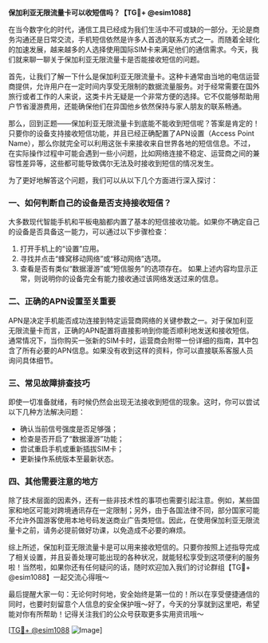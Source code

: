 **保加利亚无限流量卡可以收短信吗？【TG💪+ @esim1088】**

在当今数字化的时代，通信工具已经成为我们生活中不可或缺的一部分。无论是商务沟通还是日常交流，手机短信依然是许多人首选的联系方式之一。而随着全球化的加速发展，越来越多的人选择使用国际SIM卡来满足他们的通信需求。今天，我们就来聊一聊关于保加利亚无限流量卡是否能接收短信的问题。

首先，让我们了解一下什么是保加利亚无限流量卡。这种卡通常由当地的电信运营商提供，允许用户在一定时间内享受无限制的数据流量服务。对于经常需要在国外旅行或者工作的人来说，这类卡片无疑是一个非常方便的选择。它不仅能够帮助用户节省漫游费用，还能确保他们在异国他乡依然保持与家人朋友的联系畅通。

那么，回到正题——保加利亚无限流量卡到底能不能收到短信呢？答案是肯定的！只要你的设备支持接收短信功能，并且已经正确配置了APN设置（Access Point Name），那么你就完全可以利用这张卡来接收来自世界各地的短信信息。不过，在实际操作过程中可能会遇到一些小问题，比如网络连接不稳定、运营商之间的兼容性差异等，这些都可能导致偶尔无法及时接收到短信的情况发生。

为了更好地解答这个问题，我们可以从以下几个方面进行深入探讨：

### 一、如何判断自己的设备是否支持接收短信？
大多数现代智能手机和平板电脑都内置了基本的短信接收功能。如果你不确定自己的设备是否具备这一能力，可以通过以下步骤检查：
1. 打开手机上的“设置”应用。
2. 寻找并点击“蜂窝移动网络”或“移动网络”选项。
3. 查看是否有类似“数据漫游”或“短信服务”的选项存在。
如果上述内容均显示正常，则说明你的设备完全有能力接收通过该网络发送过来的信息。

### 二、正确的APN设置至关重要
APN是决定手机能否成功连接到特定运营商网络的关键参数之一。对于保加利亚无限流量卡而言，正确的APN配置将直接影响到你能否顺利地发送和接收短信。通常情况下，当你购买一张新的SIM卡时，运营商会附带一份详细的指南，其中包含了所有必要的APN信息。如果没有收到这样的资料，你可以直接联系客服人员询问具体细节。

### 三、常见故障排查技巧
即使一切准备就绪，有时候仍然会出现无法接收到短信的现象。这时，你可以尝试以下几种方法解决问题：
- 确认当前信号强度是否足够强；
- 检查是否开启了“数据漫游”功能；
- 尝试重启手机或重新插拔SIM卡；
- 更新操作系统版本至最新状态。

### 四、其他需要注意的地方
除了技术层面的因素外，还有一些非技术性的事项也需要引起注意。例如，某些国家和地区可能对跨境通讯存在一定限制；另外，由于各国法律不同，部分国家可能不允许外国游客使用本地号码发送商业广告类短信。因此，在使用保加利亚无限流量卡之前，请务必提前做好功课，以免造成不必要的麻烦。

综上所述，保加利亚无限流量卡是可以用来接收短信的。只要你按照上述指导完成了相关设置，并且妥善处理可能出现的各种状况，就能轻松享受到这项便利的服务啦！当然啦，如果你还有任何疑问的话，随时欢迎加入我们的讨论群组【TG💪+ @esim1088】一起交流心得哦～

最后提醒大家一句：无论何时何地，安全始终是第一位的！所以在享受便捷通信的同时，也要时刻留意个人信息的安全保护哦～好了，今天的分享就到这里吧，希望能对你有所帮助！记得关注我们的公众号获取更多实用资讯哦～

[[TG💪+ @esim1088](https://t.me/s/esim1088) ![Image](https://i.postimg.cc/4NQfJmqS/Snipaste-2025-05-13-00-14-12.png)]